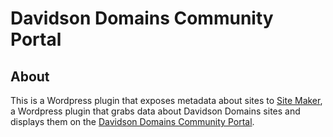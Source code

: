 # Davidson Domains Community Portal

## About
This is a Wordpress plugin that exposes metadata about sites to [Site Maker](https://github.com/woodwardtw/sites), a Wordpress plugin that grabs data about Davidson Domains sites and displays them on the [Davidson Domains Community Portal](http://domains.davidson.edu/community).
